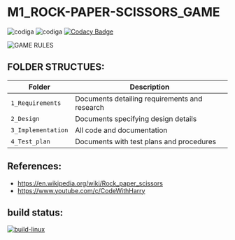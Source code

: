 # M1_ROCK-PAPER-SCISSORS_GAME
![codiga](https://api.codiga.io/project/31055/score/svg)
![codiga](https://api.codiga.io/project/31055/status/svg)
[![Codacy Badge](https://app.codacy.com/project/badge/Grade/748bacf3457343fd84e3a6a569d34928)](https://www.codacy.com/gh/YR4851/M-1_ROCK-PAPER-SCISSORS_GAME/dashboard?utm_source=github.com&amp;utm_medium=referral&amp;utm_content=YR4851/M-1_ROCK-PAPER-SCISSORS_GAME&amp;utm_campaign=Badge_Grade)

 ![GAME RULES](https://www.coltnews.com/wp-content/uploads/2016/04/RPS.png)
 
 
## FOLDER STRUCTUES:
Folder             | Description
-------------------| -----------------------------------------
`1_Requirements`   | Documents detailing requirements and research
`2_Design`         | Documents specifying design details
`3_Implementation` | All code and documentation
`4_Test_plan`      | Documents with test plans and procedures


## References:
* https://en.wikipedia.org/wiki/Rock_paper_scissors
* https://www.youtube.com/c/CodeWithHarry

## build status:
[![build-linux](https://github.com/YR4851/M-1_ROCK-PAPER-SCISSORS_GAME/actions/workflows/build-linux.yml/badge.svg)](https://github.com/YR4851/M-1_ROCK-PAPER-SCISSORS_GAME/actions/workflows/build-linux.yml)
